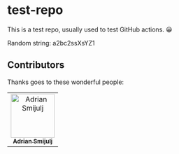 # test-repo

This is a test repo, usually used to test GitHub actions. 😀

Random string: a2bc2ssXsYZ1

<!-- CONTREEBUTORS:START - Do not remove or modify this section -->
<!-- prettier-ignore-start -->
<!-- markdownlint-disable -->
## Contributors

Thanks goes to these wonderful people:

<table>
    <tr><td align="center">
                    <a href="https://github.com/doitadrian">
                        <img src="https://avatars0.githubusercontent.com/u/5121148?v=4" width="100px;" alt="Adrian Smijulj"/>
                        <br />
                        <sub><b>Adrian Smijulj</b></sub>
                    </a>
                    <br />
                </td></tr>
</table>
<!-- markdownlint-enable -->
<!-- prettier-ignore-end -->

<!-- CONTREEBUTORS:END -->
